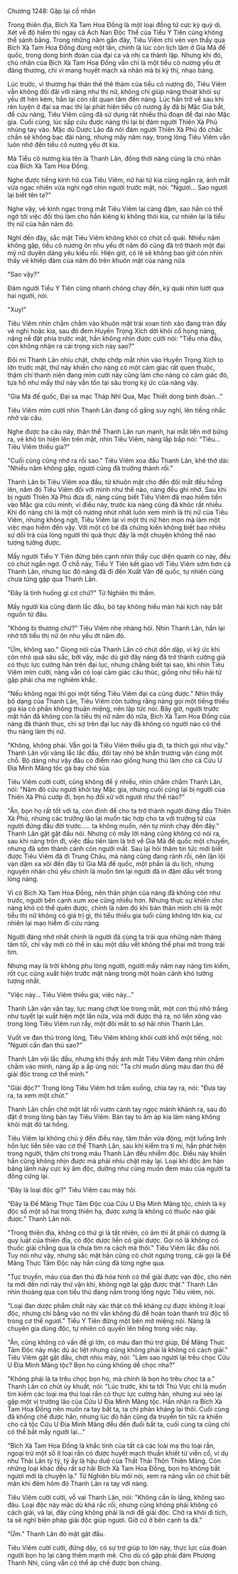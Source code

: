 




Chương 1248: Gặp lại cố nhân


Trong thiên địa, Bích Xà Tam Hoa Đồng là một loại đồng tử cực kỳ quỷ dị. Xét về độ hiếm thì ngay cả Ách Nan Độc Thể của Tiểu Y Tiên cũng không thể sánh bằng. Trong những năm gần đây, Tiêu Viêm chỉ vẻn vẹn thấy qua Bích Xà Tam Hoa Đồng đúng một lần, chính là lúc còn lịch lãm ở Gia Mã đế quốc, trong dong binh đoàn của đại ca và nhị ca thành lập. Nhưng khi đó, chủ nhân của Bích Xà Tam Hoa Đồng vẫn chỉ là một tiểu cô nương yếu ớt đáng thương, chỉ vì mang huyết mạch xà nhân mà bị kỳ thị, nhạo báng.

Lúc trước, vì thương hại thân thế thê thảm của tiểu cô nương đó, Tiêu Viêm vẫn không đối đãi với nàng như thị nữ, không chỉ giúp nàng thoát khỏi sự yếu ớt hèn kém, hắn lại còn rất quan tâm đến nàng. Lúc hắn trở về sau khi rèn luyện ở đại sa mạc thì lại phát hiện tiểu cô nương ấy đã bị Mặc Gia bắt, để cứu nàng, Tiêu Viêm cũng đã sử dụng rất nhiều thủ đoạn để đại náo Mặc gia. Cuối cùng, lúc sắp cứu được nàng thì lại bị đám người Thiên Xà Phủ nhúng tay vào. Mặc dù Dược Lão đã nói đám người Thiên Xà Phủ đó chắc chắn sẽ không bạc đãi nàng, nhưng mấy năm nay, trong lòng Tiêu Viêm vẫn luôn nhớ đến tiểu cô nương yếu ớt kia.

Mà Tiểu cô nương kia tên là Thanh Lân, đồng thời nàng cũng là chủ nhân của Bích Xà Tam Hoa Đồng.

Nghe được tiếng kinh hô của Tiêu Viêm, nữ hài tử kia cũng ngẩn ra, ánh mắt vừa ngạc nhiên vừa nghi ngờ nhìn người trước mặt, nói: "Ngươi… Sao ngươi lại biết tên ta?"

Nghe vậy, vẻ kinh ngạc trong mắt Tiêu Viêm lại càng đậm, sao hắn có thể ngờ tới việc đối thủ làm cho hắn kiêng kị không thôi kia, cư nhiên lại là tiểu thị nữ của hắn năm đó.

Nghĩ đến đây, sắc mặt Tiêu Viêm không khỏi có chút cổ quái. Nhiều năm không gặp, tiểu cô nương ôn nhu yếu ớt năm đó cũng đã trở thành một đại mỹ nữ duyên dáng yêu kiều rồi. Hiện giờ, có lẽ sẽ không bao giờ còn nhìn thấy vẻ khiếp đảm của năm đó trên khuôn mặt của nàng nữa

"Sao vậy?"

Đám người Tiểu Y Tiên cũng nhanh chóng chạy đến, kỳ quái nhìn lướt qua hai người, nói.

"Xuy!"

Tiêu Viêm nhìn chằm chằm vào khuôn mặt trái xoan tinh xảo đang tràn đầy vẻ nghi hoặc kia, sau đó đem Huyền Trọng Xích dời khỏi cổ họng nàng, nặng nề đặt phía trước mặt, hắn không nhịn được cười nói: "Tiểu nha đầu, còn không nhận ra cái trọng xích này sao?"

Đôi mi Thanh Lân nhíu chặt, chớp chớp mắt nhìn vào Huyền Trọng Xích to lớn trước mặt, thứ này khiến cho nàng có một cảm giác rất quen thuộc, thậm chí thanh niên đang mỉm cười này cũng làm cho nàng có cảm giác đó, tựa hồ như mấy thứ này vẫn tồn tại sâu trong ký ức của nàng vậy.

"Gia Mã đế quốc, Đại sa mạc Tháp Nhĩ Qua, Mạc Thiết dong binh đoàn…"

Tiêu Viêm mỉm cười nhìn Thanh Lân đang cố gắng suy nghĩ, lên tiếng nhắc nhở vài câu.

Nghe được ba câu này, thân thể Thanh Lân run mạnh, hai mắt liền mở bừng ra, vẻ khó tin hiện lên trên mặt, nhìn Tiêu Viêm, nàng lắp bắp nói: "Tiêu… Tiêu Viêm thiếu gia?"

"Cuối cùng cũng nhớ ra rồi sao." Tiêu Viêm xoa đầu Thanh Lân, khẽ thở dài: "Nhiều năm không gặp, ngươi cũng đã trưởng thành rồi."

Thanh Lân bị Tiêu Viêm xoa đầu, từ khuôn mặt cho đến đôi mắt đều hồng lên, năm đó Tiêu Viêm đối với mình như thế nào, nàng đều ghi nhớ. Sau khi bị người Thiên Xà Phủ đưa đi, nàng cũng biết Tiêu Viêm đã mạo hiểm tiến vào Mặc gia cứu mình, vì điều này, trước kia nàng cũng đã khóc rất nhiều. Khi đó nàng chỉ là một cô nương nhút nhát luôn xem mình là thị nữ của Tiêu Viêm, nhưng không ngờ, Tiêu Viêm lại vì một thị nữ hèn mọn mà làm một việc mạo hiểm đến vậy. Với một cô bé đã chứng kiến không biết bao nhiêu sự dối trá của lòng người thì quả thực đây là một chuyện không thể nào tượng tưởng được.

Mấy người Tiểu Y Tiên đứng bên cạnh nhìn thấy cục diện quanh co này, đều có chút ngẩn ngơ. Ở chỗ này, Tiểu Y Tiên kết giao với Tiêu Viêm sớm hơn cả Thanh Lân, nhưng lúc đó nàng đã đi đến Xuất Vân đế quốc, tự nhiên cũng chưa từng gặp qua Thanh Lân.

"Đây là tình huống gì cơ chứ?" Tử Nghiên thì thầm.

Mấy người kia cũng đành lắc đầu, bó tay không hiểu màn hài kịch này bắt nguồn từ đâu.

"Không bị thương chứ?" Tiêu Viêm nhẹ nhàng hỏi. Nhìn Thanh Lân, hắn lại nhớ tới tiểu thị nữ ôn nhu yếu ớt năm đó.

"Ừm, không sao." Giọng nói của Thanh Lân có chút dồn dập, vì ký ức khi còn nhỏ quá sâu sắc, bởi vậy, mặc dù giờ đây nàng đã trở thành cường giả có thực lực cường hãn trên đại lục, nhưng chẳng biết tại sao, khi nhìn Tiêu Viêm mỉm cười, nàng vẫn có loại cảm giác câu thúc, giống như tiểu hài tử gặp phải cha mẹ nghiêm khắc.

"Nếu không ngại thì gọi một tiếng Tiêu Viêm đại ca cũng được." Nhìn thấy bộ dạng của Thanh Lân, Tiêu Viêm còn tưởng rằng nàng gọi một tiếng thiếu gia kia có phần không thuận miệng, nên lập tức nói. Bây giờ, người trước mặt hắn đã không còn là tiểu thị nữ năm đó nữa, Bích Xà Tam Hoa Đồng của nàng đã thành thục, chỉ sợ trên đại lục này đã không có người nào có thể thu nàng làm thị nữ.

"Không, không phải. Vẫn gọi là Tiêu Viêm thiếu gia đi, ta thích gọi như vậy." Thanh Lân vội vàng lắc lắc đầu, đôi tay nhỏ bé khẩn trương vặn cùng một chỗ. Bộ dáng như vậy đâu có điểm nào giống hung thủ làm cho cả Cửu U Địa Minh Mãng tộc gà bay chó sủa.

Tiêu Viêm cười cười, cũng không để ý nhiều, nhìn chằm chằm Thanh Lân, nói: "Năm đó cứu ngươi khỏi tay Mặc gia, nhưng cuối cùng lại bị người của Thiên Xà Phủ cướp đi, bọn họ đối xử với ngươi như thế nào?"

"Ân, bọn họ rất tốt với ta, còn định để cho ta trở thành người đứng đầu Thiên Xà Phủ, nhưng các trưởng lão lại muốn tác hợp cho ta với trưởng tử của người đứng đầu đời trước….. ta không muốn, nên tự mình chạy đến đây." Thanh Lân gật gật đầu nói. Nhưng có mấy lời nàng cũng không có nói ra, sau khi nàng trốn đi, việc đầu tiên làm là trở về Gia Mã đế quốc một chuyến, nhưng đã sớm thành cảnh còn người mất. Sau lại hỏi thăm tin tức mới biết được Tiêu Viêm đã đi Trung Châu, mà nàng cũng đang rảnh rỗi, nên lặn lội vạn dặm xa xôi đến đây từ Gia Mã đế quốc, một phần là du lịch, nhưng nguyên nhân chủ yếu chính là muốn tìm lại người đã in đậm dấu vết trong lòng nàng.

Vì có Bích Xà Tam Hoa Đồng, nên thân phận của nàng đã không còn như trước, người bên cạnh xum xoe cũng nhiều hơn. Nhưng thực sự khiến cho nàng khó có thể quên được, chính là năm đó khi bản thân mình chỉ là một tiểu thị nữ không có giá trị gì, thì tiểu thiếu gia tuổi cũng không lớn kia, cư nhiên lại mạo hiểm đi cứu nàng.

Người đáng nhớ nhất chính là người đã cùng ta trải qua những năm tháng tăm tối, chỉ vậy mới có thể in sâu một dấu vết không thể phai mờ trong trái tim.

Nhưng may là trời không phụ lòng người, người mấy năm nay nàng tìm kiếm, rốt cục cũng xuất hiện trước mặt nàng trong một hoàn cảnh khó tưởng tượng nhất.

"Việc này… Tiêu Viêm thiếu gia, việc này…"

Thanh Lân vặn vặn tay, lục mang chợt lóe trong mắt, một con thú nhỏ trắng như tuyết lại xuất hiện một lần nữa, vừa mới được thả ra, nó liền xông vào trong lòng Tiêu Viêm run rẩy, một đôi mắt to sợ hãi nhìn Thanh Lân.

Vuốt ve đan thú trong lòng, Tiêu Viêm không khỏi cười khổ một tiếng, nói: "Ngươi cần đan thú sao?"

Thanh Lân vội lắc đầu, nhưng khi thấy ánh mắt Tiêu Viêm đang nhìn chằm chằm vào mình, nàng ấp a ấp úng nói: "Ta chỉ muốn dùng máu đan thú để giải độc trong cơ thể mình."

"Giải độc?" Trong lòng Tiêu Viêm hơi trầm xuống, chìa tay ra, nói: "Đưa tay ra, ta xem một chút."

Thanh Lân chần chờ một lát rồi vươn cánh tay ngọc mảnh khảnh ra, sau đó đặt ở trong lòng bàn tay Tiêu Viêm. Bàn tay to ấm áp kia làm nàng không khỏi mặt đỏ tai hồng.

Tiêu Viêm lại không chú ý đến điều này, tâm thần vừa động, một luồng linh hồn lực liền tiến vào cơ thể Thanh Lân, sau khi kiểm tra tỉ mỉ, hắn phát hiện trong người, thậm chí trong máu Thanh Lân đều nhiễm độc. Điều này khiến hắn cũng không nhịn được mà phải nhíu chặt mày lại. Loại khí độc âm hàn băng lãnh này cực kỳ âm độc, dường như cũng muốn đem máu của người ta đông cứng lại.

"Đây là loại độc gì?" Tiêu Viêm cau mày hỏi.

"Đây là Đế Mãng Thực Tâm Độc của Cửu U Địa Minh Mãng tộc, chính là kỳ độc số một số hai trong thiên hạ, được xưng là không có thuốc nào giải được." Thanh Lân nói.

"Trong thiên địa, không có thứ gì là tất nhiên, có âm thì ắt phải có dương là quy luật của thiên địa, có độc dược liền có giải dược. Gọi nó là không có thuốc giải chẳng qua là chưa tìm ra cách mà thôi." Tiêu Viêm lắc đầu nói. Tuy nói như vậy, nhưng sắc mặt hắn cũng có chút ngưng trọng, cái gọi là Đế Mãng Thực Tâm Độc này hắn cũng đã từng nghe qua.

"Tục truyền, máu của đan thú đã hóa hình có thể giải được vạn độc, cho nên ta mới đến nơi này thử vận khí, không ngờ lại gặp được thật." Thanh Lân nhìn thoáng qua con tiểu thú đang nằm trong lồng ngực Tiêu viêm, nói.

"Loại đan dược phẩm chất này xác thật có thể kháng cự được không ít loại độc, nhưng chỉ bằng vào nó thì vẫn không đủ để hoàn toàn thanh trừ độc tố trong cơ thể ngươi." Tiểu Y Tiên đứng một bên mở miệng nói. Nàng là chuyên gia dùng độc, tự nhiên có quyền lên tiếng trong việc này.

"Ân, cũng không có vấn đề gì lớn, có máu đan thú trợ giúp, Đế Mãng Thực Tâm Độc này mặc dù ác liệt nhưng cũng không phải là không có cách giải." Tiêu Viêm gật gật đầu, chợt nhíu mày, nói: "Làm sao ngươi lại trêu chọc Cửu U Địa Minh Mãng tộc? Bọn họ cũng không dễ chọc nha?"

"Không phải là ta trêu chọc bọn họ, mà chính là bọn họ trêu chọc ta a." Thanh Lân có chút ủy khuất, nói: "Lúc trước, khi ta tới Thú Vực chỉ là muốn tìm kiếm các loại ma thú loại rắn có thực lực cường hãn, nhưng xui xẻo lại gặp một vị trưởng lão của Cửu U Địa Minh Mãng tộc. Hắn nhận ra Bích Xà Tam Hoa Đồng nên muốn ra tay bắt ta, ta chỉ phản kháng lại thôi. Cuối cùng đã khống chế được hắn, nhưng lúc đó hắn cũng đa truyền tin tức ra khiến cho cả tộc Cửu U Địa Minh Mãng đều đến đuổi bắt ta, cuối cùng ta cũng chỉ có thể bắt mấy người lại…"

"Bích Xà Tam Hoa Đồng là khắc tinh của tất cả các loài ma thú loại rắn, ngoại trừ một số ít loại rắn có được huyết mạch thuần khiết từ viễn cổ, ví dụ như Thải Lân tỷ tỷ, tỷ ấy là hậu duệ của Thất Thải Thôn Thiên Mãng. Còn những loại khác đều rất sợ hãi Bích Xà Tam Hoa Đồng, bọn họ không bắt ngươi mới là chuyện lạ." Tử Nghiên bĩu môi nói, xem ra nàng vẫn có chút bất mãn khi đêm hôm đó Thanh Lân ra tay với nàng.

Tiêu Viêm cười cười, vỗ vai Thanh Lân, nói: "Không cần lo lắng, không sao đâu. Loại độc này mặc dù khá rắc rối, nhưng cũng không phải không có cách giải, vả lại, đây cũng không phải là nơi để giải độc. Chờ ra khỏi di tích, ta sẽ nghĩ biện pháp giải độc giúp ngươi. Giờ cứ ở bên cạnh ta đã."

"Ừm." Thanh Lân đỏ mặt gật đầu.

Tiêu Viêm cười cười, đứng dậy, có sự trợ giúp to lớn này, thực lực của đoàn người bọn họ lại càng thêm mạnh mẽ. Cho dù có gặp phải đám Phượng Thanh Nhi, cũng vẫn có thể áp chế được bọn chúng.




